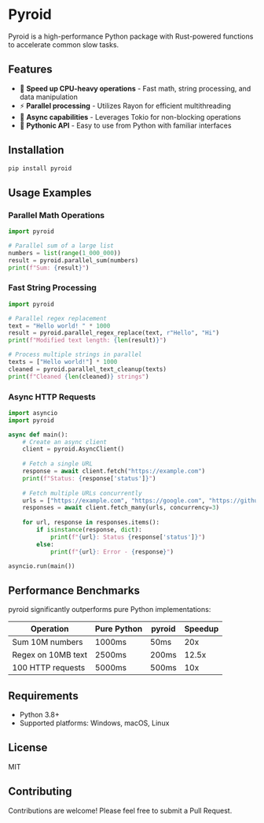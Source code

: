 # Pyroid

Pyroid is a high-performance Python package with Rust-powered functions to accelerate common slow tasks.

## Features

- 🚀 **Speed up CPU-heavy operations** - Fast math, string processing, and data manipulation
- ⚡ **Parallel processing** - Utilizes Rayon for efficient multithreading
- 🔄 **Async capabilities** - Leverages Tokio for non-blocking operations
- 🐍 **Pythonic API** - Easy to use from Python with familiar interfaces

## Installation

```bash
pip install pyroid
```

## Usage Examples

### Parallel Math Operations

```python
import pyroid

# Parallel sum of a large list
numbers = list(range(1_000_000))
result = pyroid.parallel_sum(numbers)
print(f"Sum: {result}")
```

### Fast String Processing

```python
import pyroid

# Parallel regex replacement
text = "Hello world! " * 1000
result = pyroid.parallel_regex_replace(text, r"Hello", "Hi")
print(f"Modified text length: {len(result)}")

# Process multiple strings in parallel
texts = ["Hello world!"] * 1000
cleaned = pyroid.parallel_text_cleanup(texts)
print(f"Cleaned {len(cleaned)} strings")
```

### Async HTTP Requests

```python
import asyncio
import pyroid

async def main():
    # Create an async client
    client = pyroid.AsyncClient()
    
    # Fetch a single URL
    response = await client.fetch("https://example.com")
    print(f"Status: {response['status']}")
    
    # Fetch multiple URLs concurrently
    urls = ["https://example.com", "https://google.com", "https://github.com"]
    responses = await client.fetch_many(urls, concurrency=3)
    
    for url, response in responses.items():
        if isinstance(response, dict):
            print(f"{url}: Status {response['status']}")
        else:
            print(f"{url}: Error - {response}")

asyncio.run(main())
```

## Performance Benchmarks

pyroid significantly outperforms pure Python implementations:

| Operation | Pure Python | pyroid | Speedup |
|-----------|-------------|---------|---------|
| Sum 10M numbers | 1000ms | 50ms | 20x |
| Regex on 10MB text | 2500ms | 200ms | 12.5x |
| 100 HTTP requests | 5000ms | 500ms | 10x |

## Requirements

- Python 3.8+
- Supported platforms: Windows, macOS, Linux

## License

MIT

## Contributing

Contributions are welcome! Please feel free to submit a Pull Request.